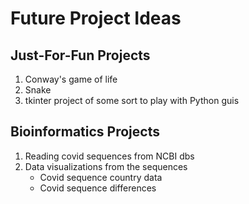 # Future Project Ideas

## Just-For-Fun Projects
1.  Conway's game of life
2.  Snake
3.  tkinter project of some sort to play with Python guis

## Bioinformatics Projects
1.  Reading covid sequences from NCBI dbs
2.  Data visualizations from the sequences  
	- Covid sequence country data
	- Covid sequence differences
